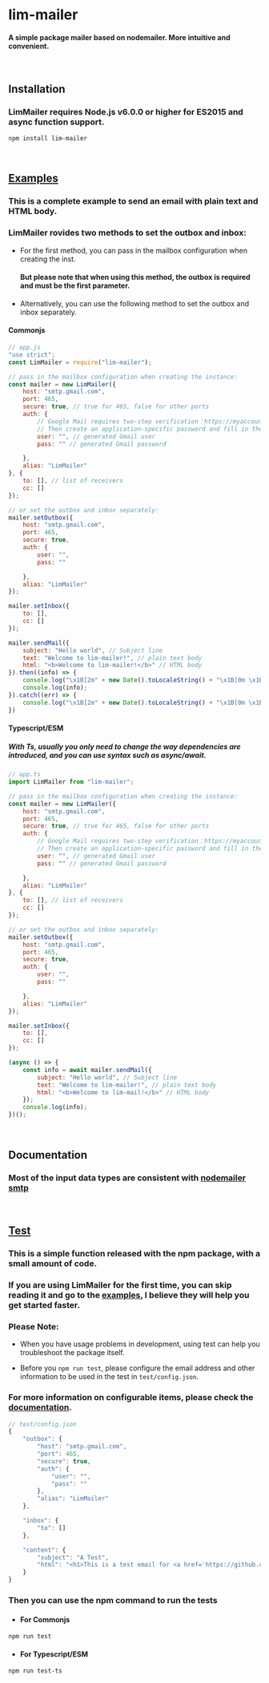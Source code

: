 # lim-mailer

#### A simple package mailer based on nodemailer. More intuitive and convenient.

<br>

## Installation

### LimMailer requires **Node.js v6.0.0** or higher for ES2015 and async function support.

```
npm install lim-mailer
```

<br>

## [Examples](https://github.com/lim-kim930/lim-mailer/tree/main/example)

### This is a complete example to send an email with plain text and HTML body.

### LimMailer rovides two methods to set the outbox and inbox:

- For the first method, you can pass in the mailbox configuration when creating the inst.
  
  #### But please note that when using this method, the outbox is required and must be the first parameter.

- Alternatively, you can use the following method to set the outbox and inbox separately.

#### Commonjs

```javascript
// app.js
"use strict";
const LimMailer = require("lim-mailer");

// pass in the mailbox configuration when creating the instance:
const mailer = new LimMailer({
    host: "smtp.gmail.com",
    port: 465,
    secure: true, // true for 465, false for other ports
    auth: {
        // Google Mail requires two-step verification：https://myaccount.google.com/security
        // Then create an application-specific password and fill in the pass filed：https://myaccount.google.com/apppasswords
        user: "", // generated Gmail user
        pass: "" // generated Gmail password

    },
    alias: "LimMailer"
}, {
    to: [], // list of receivers
    cc: []
});

// or set the outbox and inbox separately:
mailer.setOutbox({
    host: "smtp.gmail.com",
    port: 465,
    secure: true,
    auth: {
        user: "",
        pass: ""

    },
    alias: "LimMailer"
});

mailer.setInbox({
    to: [],
    cc: []
});

mailer.sendMail({
    subject: "Hello world", // Subject line
    text: "Welcome to lim-mailer!", // plain text body
    html: "<b>Welcome to lim-mailer!</b>" // HTML body
}).then((info) => {
    console.log("\x1B[2m" + new Date().toLocaleString() + "\x1B[0m \x1B[32msuccess: \x1B[0m");
    console.log(info);
}).catch((err) => {
    console.log("\x1B[2m" + new Date().toLocaleString() + "\x1B[0m \x1B[31merror: \x1B[0m" + err);
})
```

#### Typescript/ESM

##### With Ts, usually you only need to change the way dependencies are introduced, and you can use syntax such as async/await.

```javascript
// app.ts
import LimMailer from "lim-mailer";

// pass in the mailbox configuration when creating the instance:
const mailer = new LimMailer({
    host: "smtp.gmail.com",
    port: 465,
    secure: true, // true for 465, false for other ports
    auth: {
        // Google Mail requires two-step verification：https://myaccount.google.com/security
        // Then create an application-specific password and fill in the pass filed：https://myaccount.google.com/apppasswords
        user: "", // generated Gmail user
        pass: "" // generated Gmail password

    },
    alias: "LimMailer"
}, {
    to: [], // list of receivers
    cc: []
});

// or set the outbox and inbox separately:
mailer.setOutbox({
    host: "smtp.gmail.com",
    port: 465,
    secure: true,
    auth: {
        user: "",
        pass: ""

    },
    alias: "LimMailer"
});

mailer.setInbox({
    to: [],
    cc: []
});

(async () => {
    const info = await mailer.sendMail({
        subject: "Hello world", // Subject line
        text: "Welcome to lim-mailer!", // plain text body
        html: "<b>Welcome to lim-mail!</b>" // HTML body
    });
    console.log(info);
})();
```

<br>

## Documentation
### Most of the input data types are consistent with [nodemailer smtp](https://nodemailer.com/smtp/)

<br>

## [Test](https://github.com/lim-kim930/lim-mailer/tree/main/test)

### This is a simple function released with the npm package, with a small amount of code.

### If you are using LimMailer for the first time, you can skip reading it and go to the [examples](#examples), I believe they will help you get started faster.

### Please Note:

- When you have usage problems in development, using test can help you troubleshoot the package itself.

- Before you `npm run test`, please configure the email address and other information to be used in the test in `test/config.json`.

### For more information on configurable items, please check the [documentation](https://github.com/lim-kim930/lim-mailer#documentation).

```javascript
// test/config.json
{
    "outbox": {
        "host": "smtp.gmail.com",
        "port": 465,
        "secure": true,
        "auth": {
            "user": "",
            "pass": ""
        },
        "alias": "LimMailer"
    },

    "inbox": {
        "to": []
    },

    "content": {
        "subject": "A Test",
        "html": "<h1>This is a test email for <a href='https://github.com/lim-kim930/lim-emailer'>LimMailer</a></h1>"
    }
}
```

### Then you can use the npm command to run the tests

- #### For Commonjs

```
npm run test
```

- #### For Typescript/ESM

```
npm run test-ts
```
